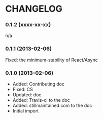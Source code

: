 CHANGELOG
=========

### 0.1.2 (xxxx-xx-xx) ###

n/a

### 0.1.1 (2013-02-06) ###

Fixed: the minimum-stability of React/Async

### 0.1.0 (2013-02-06) ###

* Added: Contributing doc
* Fixed: CS
* Updated: doc
* Added: Travis-ci to the doc
* Added: stillmaintained.com to the doc
* Initial import
